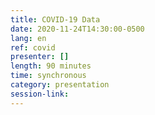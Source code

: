 ```yaml
---
title: COVID-19 Data
date: 2020-11-24T14:30:00-0500
lang: en
ref: covid
presenter: []
length: 90 minutes
time: synchronous
category: presentation
session-link:
---
```

